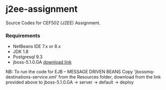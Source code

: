 # j2ee-assignment
Source Codes for CEF502 (J2EE) Assignment.

### Requirements
+ NetBeans IDE 7.x or 8.x
+ JDK 1.8
+ Postgresql 9.3
+ jboss-5.1.0.GA [download link](https://sourceforge.net/projects/jboss/files/JBoss/JBoss-5.1.0.GA/)

NB: To run the code for EJB – MESSAGE DRIVEN BEANS
Copy 'jbossmq-destinations-service.xml' from the Resources folder, download from the link provided above to 
jboss-5.1.0.GA -> server -> default -> deploy
